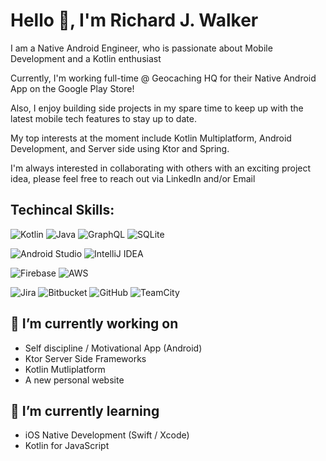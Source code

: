 # Hello 👋, I'm Richard J. Walker


I am a Native Android Engineer, who is passionate about Mobile Development and a Kotlin enthusiast

Currently, I'm working full-time @ Geocaching HQ for their Native Android App on the Google Play Store!

Also, I enjoy building side projects in my spare time to keep up with the latest mobile tech features to stay up to date.

My top interests at the moment include Kotlin Multiplatform, Android Development, and Server side using Ktor and Spring.

I'm always interested in collaborating with others with an exciting project idea, please feel free to reach out via LinkedIn and/or Email

## Techincal Skills:
![Kotlin](https://img.shields.io/badge/kotlin-%237F52FF.svg?style=for-the-badge&logo=kotlin&logoColor=white) ![Java](https://img.shields.io/badge/java-%23ED8B00.svg?style=for-the-badge&logo=openjdk&logoColor=white) ![GraphQL](https://img.shields.io/badge/-GraphQL-E10098?style=for-the-badge&logo=graphql&logoColor=white) ![SQLite](https://img.shields.io/badge/sqlite-%2307405e.svg?style=for-the-badge&logo=sqlite&logoColor=white)

![Android Studio](https://img.shields.io/badge/android%20studio-346ac1?style=for-the-badge&logo=android%20studio&logoColor=white) ![IntelliJ IDEA](https://img.shields.io/badge/IntelliJIDEA-000000.svg?style=for-the-badge&logo=intellij-idea&logoColor=white) 

![Firebase](https://img.shields.io/badge/firebase-%23039BE5.svg?style=for-the-badge&logo=firebase) 	![AWS](https://img.shields.io/badge/AWS-%23FF9900.svg?style=for-the-badge&logo=amazon-aws&logoColor=white)

![Jira](https://img.shields.io/badge/jira-%230A0FFF.svg?style=for-the-badge&logo=jira&logoColor=white) ![Bitbucket](https://img.shields.io/badge/bitbucket-%230047B3.svg?style=for-the-badge&logo=bitbucket&logoColor=white) 	![GitHub](https://img.shields.io/badge/github-%23121011.svg?style=for-the-badge&logo=github&logoColor=white) 	![TeamCity](https://img.shields.io/badge/teamcity-000000.svg?style=for-the-badge&logo=teamcity&logoColor=white)

## 🔭 I’m currently working on
- Self discipline / Motivational App (Android)
- Ktor Server Side Frameworks
- Kotlin Mutliplatform
- A new personal website 


## 🌱 I’m currently learning
- iOS Native Development (Swift / Xcode)
- Kotlin for JavaScript

<!--
**iDopameme/iDopameme** is a ✨ _special_ ✨ repository because its `README.md` (this file) appears on your GitHub profile.

Here are some ideas to get you started:

- 🔭 I’m currently working on ...
- 🌱 I’m currently learning ...
- 👯 I’m looking to collaborate on ...
- 🤔 I’m looking for help with ...
- 💬 Ask me about ...
- 📫 How to reach me: ...
- 😄 Pronouns: ...
- ⚡ Fun fact: ...
-->
